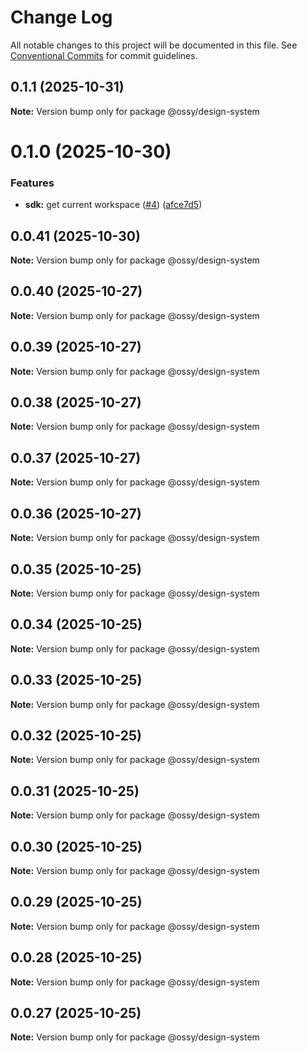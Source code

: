 # Change Log

All notable changes to this project will be documented in this file.
See [Conventional Commits](https://conventionalcommits.org) for commit guidelines.

## 0.1.1 (2025-10-31)

**Note:** Version bump only for package @ossy/design-system





# 0.1.0 (2025-10-30)


### Features

* **sdk:** get current workspace ([#4](https://github.com/ossy-se/packages/issues/4)) ([afce7d5](https://github.com/ossy-se/packages/commit/afce7d5787af42691f62c9eba672ea1be000e19e))





## 0.0.41 (2025-10-30)

**Note:** Version bump only for package @ossy/design-system





## 0.0.40 (2025-10-27)

**Note:** Version bump only for package @ossy/design-system





## 0.0.39 (2025-10-27)

**Note:** Version bump only for package @ossy/design-system





## 0.0.38 (2025-10-27)

**Note:** Version bump only for package @ossy/design-system





## 0.0.37 (2025-10-27)

**Note:** Version bump only for package @ossy/design-system





## 0.0.36 (2025-10-27)

**Note:** Version bump only for package @ossy/design-system





## 0.0.35 (2025-10-25)

**Note:** Version bump only for package @ossy/design-system





## 0.0.34 (2025-10-25)

**Note:** Version bump only for package @ossy/design-system





## 0.0.33 (2025-10-25)

**Note:** Version bump only for package @ossy/design-system





## 0.0.32 (2025-10-25)

**Note:** Version bump only for package @ossy/design-system





## 0.0.31 (2025-10-25)

**Note:** Version bump only for package @ossy/design-system





## 0.0.30 (2025-10-25)

**Note:** Version bump only for package @ossy/design-system





## 0.0.29 (2025-10-25)

**Note:** Version bump only for package @ossy/design-system





## 0.0.28 (2025-10-25)

**Note:** Version bump only for package @ossy/design-system





## 0.0.27 (2025-10-25)

**Note:** Version bump only for package @ossy/design-system
